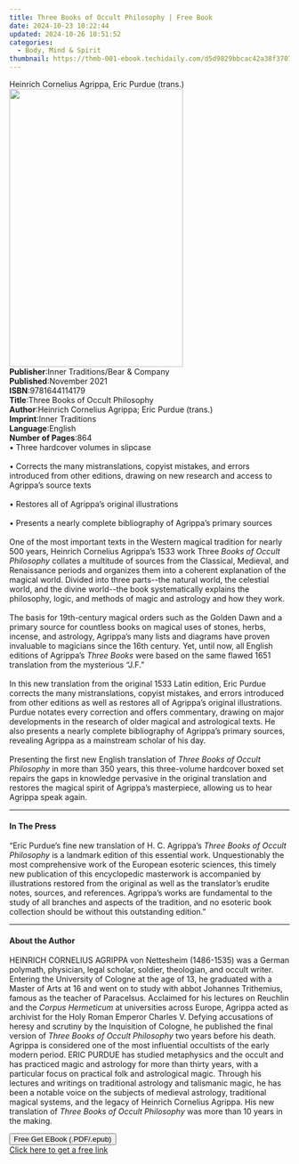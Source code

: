 ```yaml
---
title: Three Books of Occult Philosophy | Free Book
date: 2024-10-23 10:22:44
updated: 2024-10-26 10:51:52
categories:
  - Body, Mind & Spirit
thumbnail: https://thmb-001-ebook.techidaily.com/d5d9829bbcac42a38f3707311d7970c419a56e28da61bf7cb59c17f8762238d0.jpg
---
```

<main id="book-container">
  <div class="flex flex-col">
    <div class="book-brief flex-1 py-6 px-4 sm:p-6 md:py-10 md:px-8">
      <!-- brief-->
      <div class="book-brief-main">
        Heinrich Cornelius Agrippa, Eric Purdue (trans.)
      </div>
    </div>
    <div
      class="book-meta-info flex-1 grid gap-4 col-start-1 col-end-3 row-start-1 sm:mb-6 sm:grid-cols-4 lg:gap-6 lg:col-start-2 lg:row-end-6 lg:row-span-6 lg:mb-0"
    >
      <div
        class="book-meta-info-left place-content-center mt-4 p-4 text-sm leading-6 col-start-2 col-span-2 dark:text-slate-400"
      >
        <img
          class="w-full h-500 object-cover rounded-lg sm:h-255 sm:col-span-2 lg:col-span-full"
          src="https://img-001-ebook.techidaily.com/75aa43bcc3c30e79d479caee1c611e138ab774cf8b5ff4408d5725bd48174865.jpg"
          alt=""
          width="312"
          height="500"
        />
      </div>
      <div
        class="book-meta-info-right mt-2 col-start-1 row-start-2 col-span-3 self-center"
      >
        <!-- meta data  -->
        <div class="flex flex-col px-4 md:px-8">
          <div class="flex-1">
            <strong>Publisher</strong>:<span class="px-2"
              >Inner Traditions/Bear &amp; Company</span
            >
          </div>
          <div class="flex-1">
            <strong>Published</strong>:<span class="px-2">November 2021</span>
          </div>
          <div class="flex-1">
            <strong>ISBN</strong>:<span class="px-2">9781644114179</span>
          </div>
          <div class="flex-1">
            <strong>Title</strong>:<span class="px-2"
              >Three Books of Occult Philosophy</span
            >
          </div>
          <div class="flex-1">
            <strong>Author</strong>:<span class="px-2"
              >Heinrich Cornelius Agrippa; Eric Purdue (trans.)</span
            >
          </div>
          <div class="flex-1">
            <strong>Imprint</strong>:<span class="px-2">Inner Traditions</span>
          </div>
          <div class="flex-1">
            <strong>Language</strong>:<span class="px-2">English</span>
          </div>
          <div class="flex-1">
            <strong>Number of Pages</strong>:<span class="px-2">864</span>
          </div>
        </div>
      </div>
    </div>
    <div class="book-description flex-1 py-6 px-4 sm:p-6 md:py-10 md:px-8">
      <div class="book-description-main">
        <div accordion-content="" id="description">
          • Three hardcover volumes in slipcase <br /><br />• Corrects the many
          mistranslations, copyist mistakes, and errors introduced from other
          editions, drawing on new research and access to Agrippa’s source texts
          <br /><br />• Restores all of Agrippa’s original illustrations
          <br /><br />• Presents a nearly complete bibliography of Agrippa’s
          primary sources <br /><br />One of the most important texts in the
          Western magical tradition for nearly 500 years, Heinrich Cornelius
          Agrippa’s 1533 work Three <i>Books of Occult Philosophy</i> collates a
          multitude of sources from the Classical, Medieval, and Renaissance
          periods and organizes them into a coherent explanation of the magical
          world. Divided into three parts--the natural world, the celestial
          world, and the divine world--the book systematically explains the
          philosophy, logic, and methods of magic and astrology and how they
          work. <br /><br />The basis for 19th-century magical orders such as
          the Golden Dawn and a primary source for countless books on magical
          uses of stones, herbs, incense, and astrology, Agrippa’s many lists
          and diagrams have proven invaluable to magicians since the 16th
          century. Yet, until now, all English editions of Agrippa’s
          <i>Three Books</i> were based on the same flawed 1651 translation from
          the mysterious “J.F.” <br /><br />In this new translation from the
          original 1533 Latin edition, Eric Purdue corrects the many
          mistranslations, copyist mistakes, and errors introduced from other
          editions as well as restores all of Agrippa’s original illustrations.
          Purdue notates every correction and offers commentary, drawing on
          major developments in the research of older magical and astrological
          texts. He also presents a nearly complete bibliography of Agrippa’s
          primary sources, revealing Agrippa as a mainstream scholar of his day.
          <br /><br />Presenting the first new English translation of
          <i>Three Books of Occult</i> <i>Philosophy</i> in more than 350 years,
          this three-volume hardcover boxed set repairs the gaps in knowledge
          pervasive in the original translation and restores the magical spirit
          of Agrippa’s masterpiece, allowing us to hear Agrippa speak again.
        </div>
        <div class="accordion-fader"></div>
      </div>
    </div>
    <div class="book-excerpts flex-1 py-6 px-4 sm:p-6 md:py-10 md:px-8">
      <!-- excerpts-->
      <div class="book-excerpts-main">
        <hr />
        <h4 class="placeholder placeholder-heading">
          <span>In The Press</span>
        </h4>
        <p>
          “Eric Purdue’s fine new translation of H. C. Agrippa’s
          <i>Three Books of Occult Philosophy</i> is a landmark edition of this
          essential work. Unquestionably the most comprehensive work of the
          European esoteric sciences, this timely new publication of this
          encyclopedic masterwork is accompanied by illustrations restored from
          the original as well as the translator’s erudite notes, sources, and
          references. Agrippa’s works are fundamental to the study of all
          branches and aspects of the tradition, and no esoteric book collection
          should be without this outstanding edition.”
        </p>
      </div>
    </div>
    <div class="book-about-author flex-1 py-6 px-4 sm:p-6 md:py-10 md:px-8">
      <!-- about author-->
      <div class="book-main-author-main">
        <hr />
        <h4 class="placeholder placeholder-heading">
          <span>About the Author</span>
        </h4>
        <p>
          HEINRICH CORNELIUS AGRIPPA von Nettesheim (1486-1535) was a German
          polymath, physician, legal scholar, soldier, theologian, and occult
          writer. Entering the University of Cologne at the age of 13, he
          graduated with a Master of Arts at 16 and went on to study with abbot
          Johannes Trithemius, famous as the teacher of Paracelsus. Acclaimed
          for his lectures on Reuchlin and the <i>Corpus Hermeticum</i> at
          universities across Europe, Agrippa acted as archivist for the Holy
          Roman Emperor Charles V. Defying accusations of heresy and scrutiny by
          the Inquisition of Cologne, he published the final version of
          <i>Three Books of Occult</i> <i>Philosophy</i> two years before his
          death. Agrippa is considered one of the most influential occultists of
          the early modern period. ERIC PURDUE has studied metaphysics and the
          occult and has practiced magic and astrology for more than thirty
          years, with a particular focus on practical folk and astrological
          magic. Through his lectures and writings on traditional astrology and
          talismanic magic, he has been a notable voice on the subjects of
          medieval astrology, traditional magical systems, and the legacy of
          Heinrich Cornelius Agrippa. His new translation of<i>
            Three Books of Occult Philosophy</i
          >
          was more than 10 years in the making.
        </p>
      </div>
    </div>
    <div class="book-free-get flex-1 py-6 px-4 sm:p-6 md:py-10 md:px-8">
      <button
        id="btn-free-get"
        class="bg-blue-500 hover:bg-blue-700 text-white font-bold py-2 px-4 rounded"
      >
        Free Get EBook (.PDF/.epub)
      </button>
      <div id="countdown-display" class="px-2 text-lg mt-2"></div>
      <a
        id="free-link"
        class="hidden bg-blue-500 hover:bg-blue-700 text-white font-bold py-2 px-4 rounded"
        href="https://www.ebooks.com/en-us/book/210232467/three-books-of-occult-philosophy/heinrich-cornelius-agrippa/"
        target="_blank"
        >Click here to get a free link</a
      >
    </div>
    <script>
      let countdownTime = 0;
      let countdownInterval = null;
      document
        .getElementById('btn-free-get')
        .addEventListener('click', startCountdown);
      function startCountdown() {
        countdownTime = new Date().getTime() + 60000 * 3;
        countdownInterval = setInterval(updateCountdown, 1000);
        document.getElementById('btn-free-get').disabled = true;
        document
          .getElementById('btn-free-get')
          .classList.add('bg-gray-500', 'cursor-not-allowed');
      }
      function updateCountdown() {
        let currentTime = new Date().getTime();
        let timeLeft = countdownTime - currentTime;
        let secondsLeft = Math.floor(timeLeft / 1000);
        document.getElementById('countdown-display').innerHTML =
          `Remaining time: ${secondsLeft} seconds.`;
        if (secondsLeft <= 0) {
          clearInterval(countdownInterval);
          document.getElementById('btn-free-get').classList.add('hidden');
          document.getElementById('free-link').classList.remove('hidden');
          document.getElementById('countdown-display').innerHTML = '';
        }
      }
    </script>
  </div>
</main>
